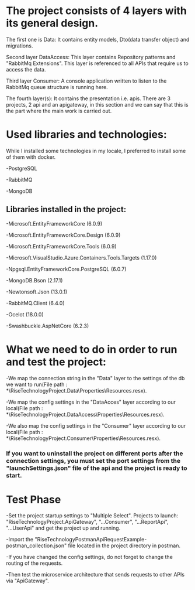 # The project consists of 4 layers with its general design.

The first one is Data: It contains entity models, Dto(data transfer object) and migrations.

Second layer DataAccess: This layer contains Repository patterns and "RabbitMq Extensions". This layer is referenced to all APIs that require us to access the data.

Third layer Consumer: A console application written to listen to the RabbitMq queue structure is running here.

The fourth layer(s): It contains the presentation i.e. apis. There are 3 projects, 2 api and an apigateway, in this section and we can say that this is the part where the main work is carried out.

# Used libraries and technologies:
While I installed some technologies in my locale, I preferred to install some of them with docker.

-PostgreSQL

-RabbitMQ

-MongoDB

## Libraries installed in the project:

-Microsoft.EntityFrameworkCore (6.0.9)

-Microsoft.EntityFrameworkCore.Design (6.0.9)

-Microsoft.EntityFrameworkCore.Tools (6.0.9)

-Microsoft.VisualStudio.Azure.Containers.Tools.Targets (1.17.0)

-Npgsql.EntityFrameworkCore.PostgreSQL (6.0.7)

-MongoDB.Bson (2.17.1)

-Newtonsoft.Json (13.0.1)

-RabbitMQ.Client (6.4.0)

-Ocelot (18.0.0)

-Swashbuckle.AspNetCore (6.2.3)

# What we need to do in order to run and test the project:

-We map the connection string in the "Data" layer to the settings of the db we want to run(File path : *\RiseTechnologyProject.Data\Properties\Resources.resx).

-We map the config settings in the "DataAcces" layer according to our local(File path : *\RiseTechnologyProject.DataAccess\Properties\Resources.resx).

-We also map the config settings in the "Consumer" layer according to our local(File path : *\RiseTechnologyProject.Consumer\Properties\Resources.resx).

### If you want to uninstall the project on different ports after the connection settings, you must set the port settings from the "launchSettings.json" file of the api and the project is ready to start.

# Test Phase

-Set the project startup settings to "Multiple Select". Projects to launch: "RiseTechnologyProject.ApiGateway", "...Consumer", "...ReportApi", "...UserApi" and get the project up and running.

-Import the "RiseTechnologyPostmanApiRequestExample-postman_collection.json" file located in the project directory in postman.

-If you have changed the config settings, do not forget to change the routing of the requests.

-Then test the microservice architecture that sends requests to other APIs via "ApiGateway".


